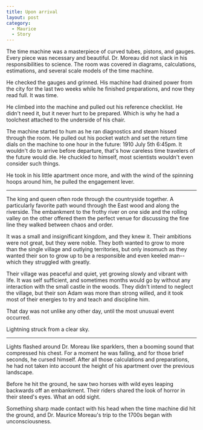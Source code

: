 ```yaml
---
title: Upon arrival
layout: post
category:
  - Maurice
  - Story
---
```

The time machine was a masterpiece of curved tubes, pistons, and gauges. Every piece was necessary and beautiful. Dr. Moreau did not slack in his responsibilities to science. The room was covered in diagrams, calculations, estimations, and several scale models of the time machine.

He checked the gauges and grinned. His machine had drained power from the city for the last two weeks while he finished preparations, and now they read full. It was time.

He climbed into the machine and pulled out his reference checklist. He didn't need it, but it never hurt to be prepared. Which is why he had a toolchest attached to the underside of his chair.

The machine started to hum as he ran diagnostics and steam hissed through the room. He pulled out his pocket watch and set the return time dials on the machine to one hour in the future: 1910 July 5th 6:45pm. It wouldn't do to arrive before departure, that's how careless time travelers of the future would die. He chuckled to himself, most scientists wouldn't even consider such things.

He took in his little apartment once more, and with the wind of the spinning hoops around him, he pulled the engagement lever.

* * *

The king and queen often rode through the countryside together. A particularly favorite path wound through the East wood and along the riverside. The embankment to the frothy river on one side and the rolling valley on the other offered them the perfect venue for discussing the fine line they walked between chaos and order.

It was a small and insignificant kingdom, and they knew it. Their ambitions were not great, but they were noble. They both wanted to grow to more than the single village and outlying territories, but only insomuch as they wanted their son to grow up to be a responsible and even keeled man--which they struggled with greatly.

Their village was peaceful and quiet, yet growing slowly and vibrant with life. It was self sufficient, and sometimes months would go by without any interaction with the small castle in the woods. They didn't intend to neglect the village, but their son Adam was more than strong willed, and it took most of their energies to try and teach and discipline him.

That day was not unlike any other day, until the most unusual event occurred.

Lightning struck from a clear sky.

* * *

Lights flashed around Dr. Moreau like sparklers, then a booming sound that compressed his chest. For a moment he was falling, and for those brief seconds, he cursed himself. After all those calculations and preparations, he had not taken into account the height of his apartment over the previous landscape.

Before he hit the ground, he saw two horses with wild eyes leaping backwards off an embankment. Their riders shared the look of horror in their steed's eyes. What an odd sight.

Something sharp made contact with his head when the time machine did hit the ground, and Dr. Maurice Moreau's trip to the 1700s began with unconsciousness.
